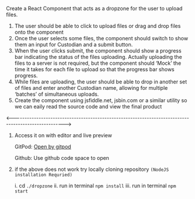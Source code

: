 Create a React Component that acts as a dropzone for the user to upload files.

1. The user should be able to click to upload files or drag and drop files onto the component
2. Once the user selects some files, the component should switch to show them an input for
   Custodian and a submit button.
3. When the user clicks submit, the component should show a progress bar indicating the
   status of the files uploading. Actually uploading the files to a server is not required, but the
   component should ‘Mock’ the time it takes for each file to upload so that the progress bar
   shows progress.
4. While files are uploading, the user should be able to drop in another set of files and enter
   another Custodian name, allowing for multiple ‘batches’ of simultaneous uploads.
5. Create the component using jsfiddle.net, jsbin.com or a similar utility so we can eaily read
   the source code and view the final product


<---------------------------------------------------------------------------------------------------->

1. Access it on with editor and live preview 

   GitPod: [Open by gitpod](https://ryuk156-iconecttask-kl06xohvqdl.ws-us73.gitpod.io/)

   Github: Use github code space to open

2. if the above does not work try locally cloning repository ```(NodeJS installation Requried)```
   
   i. cd `./dropzone`
   ii. run in terminal `npm install`
   iii. run in terminal `npm start`

